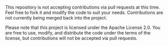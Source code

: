 This repository is not accepting contributions via pull requests at this time. Feel free to fork it and modify the code to suit your needs.  Contributions are not currently being merged back into the project.

Please note that this project is licensed under the Apache License 2.0.  You are free to use, modify, and distribute the code under the terms of the license, but contributions will not be accepted via pull requests.
